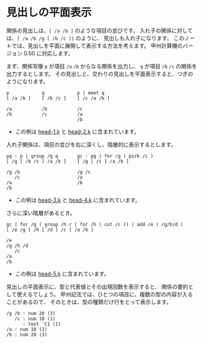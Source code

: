 # 見出しの平面表示


関係の見出しは、`[ /a /b ]` のような項目の並びです。
入れ子の関係に対しては、`[ /a /b /g [ /b /c ]]` のように、
見出しも入れ子になります。
このノートでは、見出しを平面に展開して表示する方法を考えます。
甲州計算機のバージョン 0.50 に対応します。

まず、関係写像 `p` が項目 `/a` `/b` からなる関係を出力し、
`q` が項目 `/b` `/c` の関係を出力するとします。
その見出しと、交わりの見出しを平面表示すると、つぎのようになります。

```
p            q            p | meet q
[ /a /b ]    [ /b /c ]    [ /c /a /b ]

/a           /b           /c
/b           /c           /a
                          /b
```
  - この例は [head-1.k] と [head-2.k] に含まれています。

入れ子関係は、項目の並びを右に深くし、階層的に表示するとします。

```
pg : p | group /g q       gc : pg | for /g ( pick /c )
[ /g [ /b /c ] /a /b ]    [ /g [ /c ] /a /b ]

/g /b                     /g /c
   /c                     /a
/a                        /b
/b
```
  - この例は [head-3.k] と [head-4.k] に含まれています。

さらに深い階層があるとき。

```
gc | for /g ( group /h r | for /h ( cut /c )) | add /e ( /g/h/d )
[ /e /g [ /h [ /d ] /c ] /a /b ]

/e
/g /h /d
   /c
/a
/b
```
  - この例は [head-5.k] に含まれています。

見出しの平面表示に、型と代表値とその出現回数を表示すると、
関係の要約として使えるでしょう。
甲州記法では、ひとつの項目に、複数の型の内容が入ることがあるので、
そのときは、型の種類だけ行をとって表示します。

```
/g /b : num 20 (3)
   /c : num 10 (1)
      : text 'C1 (1)
/a : num 10 (2)
/b : num 20 (3)
```


[head-1.k]: script/head-1.k
[head-2.k]: script/head-2.k
[head-3.k]: script/head-3.k
[head-4.k]: script/head-4.k
[head-5.k]: script/head-5.k

